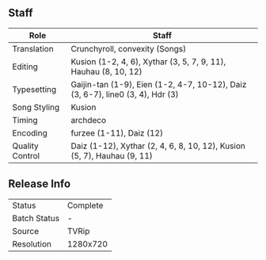 ## Staff

| Role            | Staff                                                                          |
|-----------------|--------------------------------------------------------------------------------|
| Translation     | Crunchyroll, convexity (Songs)                                                 |
| Editing         | Kusion (1-2, 4, 6), Xythar (3, 5, 7, 9, 11), Hauhau (8, 10, 12)                |
| Typesetting     | Gaijin-tan (1-9), Eien (1-2, 4-7, 10-12), Daiz (3, 6-7), line0 (3, 4), Hdr (3) |
| Song Styling    | Kusion                                                                         |
| Timing          | archdeco                                                                       |
| Encoding        | furzee (1-11), Daiz (12)                                                       |
| Quality Control | Daiz (1-12), Xythar (2, 4, 6, 8, 10, 12), Kusion (5, 7), Hauhau (9, 11)        |

## Release Info

|              |          |
|--------------|----------|
| Status       | Complete |
| Batch Status | -        |
| Source       | TVRip    |
| Resolution   | 1280x720 |
